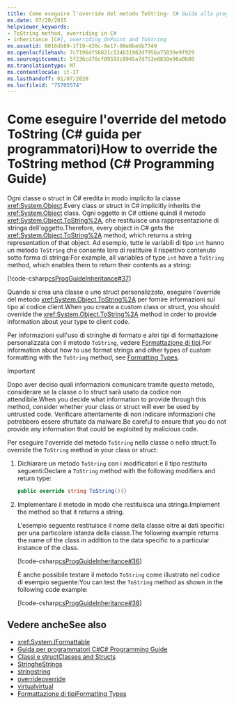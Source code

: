 ```yaml
---
title: Come eseguire l'override del metodo ToString- C# Guida alla programmazione
ms.date: 07/20/2015
helpviewer_keywords:
- ToString method, overriding in C#
- inheritance [C#], overriding OnPaint and ToString
ms.assetid: 8016db69-1f19-420c-8e17-98e8bebb7749
ms.openlocfilehash: 7c7196df56821c134b31982d7956a75039e9f929
ms.sourcegitcommit: 5f236cd78cf09593c8945a7d753e0850e96a0b80
ms.translationtype: MT
ms.contentlocale: it-IT
ms.lasthandoff: 01/07/2020
ms.locfileid: "75705574"
---
```

# <a name="how-to-override-the-tostring-method-c-programming-guide"></a><span data-ttu-id="3a258-102">Come eseguire l'override del metodo ToString (C# guida per programmatori)</span><span class="sxs-lookup"><span data-stu-id="3a258-102">How to override the ToString method (C# Programming Guide)</span></span>

<span data-ttu-id="3a258-103">Ogni classe o struct in C# eredita in modo implicito la classe <xref:System.Object>.</span><span class="sxs-lookup"><span data-stu-id="3a258-103">Every class or struct in C# implicitly inherits the <xref:System.Object> class.</span></span> <span data-ttu-id="3a258-104">Ogni oggetto in C# ottiene quindi il metodo <xref:System.Object.ToString%2A>, che restituisce una rappresentazione di stringa dell'oggetto.</span><span class="sxs-lookup"><span data-stu-id="3a258-104">Therefore, every object in C# gets the <xref:System.Object.ToString%2A> method, which returns a string representation of that object.</span></span> <span data-ttu-id="3a258-105">Ad esempio, tutte le variabili di tipo `int` hanno un metodo `ToString` che consente loro di restituire il rispettivo contenuto sotto forma di stringa:</span><span class="sxs-lookup"><span data-stu-id="3a258-105">For example, all variables of type `int` have a `ToString` method, which enables them to return their contents as a string:</span></span>  
  
 [!code-csharp[csProgGuideInheritance#37](~/samples/snippets/csharp/VS_Snippets_VBCSharp/csProgGuideInheritance/CS/Inheritance.cs#37)]  
  
 <span data-ttu-id="3a258-106">Quando si crea una classe o uno struct personalizzato, eseguire l'override del metodo <xref:System.Object.ToString%2A> per fornire informazioni sul tipo al codice client.</span><span class="sxs-lookup"><span data-stu-id="3a258-106">When you create a custom class or struct, you should override the <xref:System.Object.ToString%2A> method in order to provide information about your type to client code.</span></span>  
  
 <span data-ttu-id="3a258-107">Per informazioni sull'uso di stringhe di formato e altri tipi di formattazione personalizzata con il metodo `ToString`, vedere [Formattazione di tipi](../../../standard/base-types/formatting-types.md).</span><span class="sxs-lookup"><span data-stu-id="3a258-107">For information about how to use format strings and other types of custom formatting with the `ToString` method, see [Formatting Types](../../../standard/base-types/formatting-types.md).</span></span>  
  
> [!IMPORTANT]
> <span data-ttu-id="3a258-108">Dopo aver deciso quali informazioni comunicare tramite questo metodo, considerare se la classe o lo struct sarà usato da codice non attendibile.</span><span class="sxs-lookup"><span data-stu-id="3a258-108">When you decide what information to provide through this method, consider whether your class or struct will ever be used by untrusted code.</span></span> <span data-ttu-id="3a258-109">Verificare attentamente di non indicare informazioni che potrebbero essere sfruttate da malware.</span><span class="sxs-lookup"><span data-stu-id="3a258-109">Be careful to ensure that you do not provide any information that could be exploited by malicious code.</span></span>  
  
<span data-ttu-id="3a258-110">Per eseguire l'override del metodo `ToString` nella classe o nello struct:</span><span class="sxs-lookup"><span data-stu-id="3a258-110">To override the `ToString` method in your class or struct:</span></span>
  
1. <span data-ttu-id="3a258-111">Dichiarare un metodo `ToString` con i modificatori e il tipo restituito seguenti:</span><span class="sxs-lookup"><span data-stu-id="3a258-111">Declare a `ToString` method with the following modifiers and return type:</span></span>  
  
    ```csharp  
    public override string ToString(){}  
    ```  
  
2. <span data-ttu-id="3a258-112">Implementare il metodo in modo che restituisca una stringa.</span><span class="sxs-lookup"><span data-stu-id="3a258-112">Implement the method so that it returns a string.</span></span>  
  
     <span data-ttu-id="3a258-113">L'esempio seguente restituisce il nome della classe oltre ai dati specifici per una particolare istanza della classe.</span><span class="sxs-lookup"><span data-stu-id="3a258-113">The following example returns the name of the class in addition to the data specific to a particular instance of the class.</span></span>  
  
     [!code-csharp[csProgGuideInheritance#36](~/samples/snippets/csharp/VS_Snippets_VBCSharp/csProgGuideInheritance/CS/Inheritance.cs#36)]  
  
     <span data-ttu-id="3a258-114">È anche possibile testare il metodo `ToString` come illustrato nel codice di esempio seguente:</span><span class="sxs-lookup"><span data-stu-id="3a258-114">You can test the `ToString` method as shown in the following code example:</span></span>  
  
     [!code-csharp[csProgGuideInheritance#38](~/samples/snippets/csharp/VS_Snippets_VBCSharp/csProgGuideInheritance/CS/Inheritance.cs#38)]  
  
## <a name="see-also"></a><span data-ttu-id="3a258-115">Vedere anche</span><span class="sxs-lookup"><span data-stu-id="3a258-115">See also</span></span>

- <xref:System.IFormattable>
- [<span data-ttu-id="3a258-116">Guida per programmatori C#</span><span class="sxs-lookup"><span data-stu-id="3a258-116">C# Programming Guide</span></span>](../index.md)
- [<span data-ttu-id="3a258-117">Classi e struct</span><span class="sxs-lookup"><span data-stu-id="3a258-117">Classes and Structs</span></span>](./index.md)
- [<span data-ttu-id="3a258-118">Stringhe</span><span class="sxs-lookup"><span data-stu-id="3a258-118">Strings</span></span>](../strings/index.md)
- [<span data-ttu-id="3a258-119">string</span><span class="sxs-lookup"><span data-stu-id="3a258-119">string</span></span>](../../language-reference/builtin-types/reference-types.md)
- [<span data-ttu-id="3a258-120">override</span><span class="sxs-lookup"><span data-stu-id="3a258-120">override</span></span>](../../language-reference/keywords/override.md)
- [<span data-ttu-id="3a258-121">virtual</span><span class="sxs-lookup"><span data-stu-id="3a258-121">virtual</span></span>](../../language-reference/keywords/virtual.md)
- [<span data-ttu-id="3a258-122">Formattazione di tipi</span><span class="sxs-lookup"><span data-stu-id="3a258-122">Formatting Types</span></span>](../../../standard/base-types/formatting-types.md)

